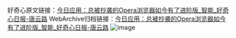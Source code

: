 好奇心原文链接：[今日应用：总被抄袭的Opera浏览器如今有了进阶版_智能_好奇心日报-唐云路](https://www.qdaily.com/articles/5727.html)
WebArchive归档链接：[今日应用：总被抄袭的Opera浏览器如今有了进阶版_智能_好奇心日报-唐云路](http://web.archive.org/web/20160829055311/http://www.qdaily.com:80/articles/5727.html)
![image](http://ww3.sinaimg.cn/large/007d5XDply1g3whays81wj30u03l11kx)